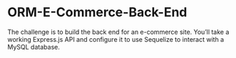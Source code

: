 # ORM-E-Commerce-Back-End
The challenge is to build the back end for an e-commerce site. You’ll take a working Express.js API and configure it to use Sequelize to interact with a MySQL database.
